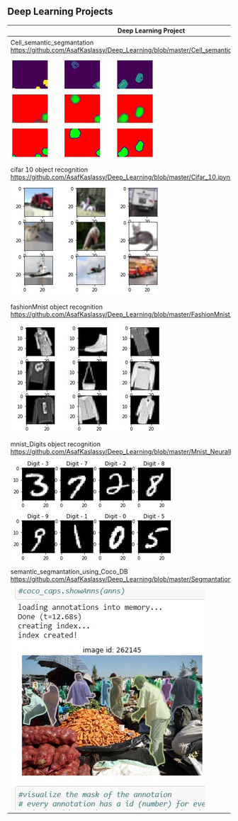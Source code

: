 
## Deep Learning Projects


Deep Learning Project | status
------------ | -------------
Cell_semantic_segmantation https://github.com/AsafKaslassy/Deep_Learning/blob/master/Cell_semantic_segmantation.ipynb | :heavy_check_mark: done
![Cell_semantic_segmantation](https://github.com/AsafKaslassy/Deep_Learning/blob/master/ProjectPreview/Cell_semantic_segmantation.JPG)|
 cifar 10  object  recognition https://github.com/AsafKaslassy/Deep_Learning/blob/master/Cifar_10.ipynb |:heavy_check_mark:  done
![cifar10](https://github.com/AsafKaslassy/Deep_Learning/blob/master/ProjectPreview/cifar10.JPG) |
fashionMnist  object recognition  https://github.com/AsafKaslassy/Deep_Learning/blob/master/FashionMnist_CNN.ipynb | :heavy_check_mark: done
![fashionMnist](https://github.com/AsafKaslassy/Deep_Learning/blob/master/ProjectPreview/fashionMnist.JPG) |
mnist_Digits object recognition https://github.com/AsafKaslassy/Deep_Learning/blob/master/Mnist_NeuralNetwork.ipynb | :heavy_check_mark: done
![mnist_Digits](https://github.com/AsafKaslassy/Deep_Learning/blob/master/ProjectPreview/digits.JPG) |
semantic_segmantation_using_Coco_DB https://github.com/AsafKaslassy/Deep_Learning/blob/master/Segmantation_CocoProject.ipynb |:heavy_check_mark: done
![Cell_semantic_segmantation](https://github.com/AsafKaslassy/Deep_Learning/blob/master/ProjectPreview/Coco.JPG)|
